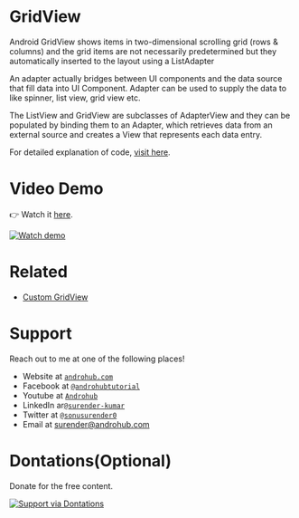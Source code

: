 # GridView
Android GridView shows items in two-dimensional scrolling grid (rows & columns) and the grid items are not necessarily predetermined but they automatically inserted to the layout using a ListAdapter

An adapter actually bridges between UI components and the data source that fill data into UI Component. Adapter can be used to supply the data to like spinner, list view, grid view etc.

The ListView and GridView are subclasses of AdapterView and they can be populated by binding them to an Adapter, which retrieves data from an external source and creates a View that represents each data entry.

For detailed explanation of code, [visit here](http://www.androhub.com/android-gridview/).

# Video Demo
👉 Watch it <a href="https://youtu.be/u-iFFTy0FFc">here</a>.
<br>

[![Watch demo](http://i3.ytimg.com/vi/u-iFFTy0FFc/hqdefault.jpg)](https://youtu.be/u-iFFTy0FFc)

# Related

- [Custom GridView](https://github.com/sonusurender/Custom_GridView_Demo)

# Support
Reach out to me at one of the following places!

- Website at <a href="http://www.androhub.com/" target="_blank">`androhub.com`</a>
- Facebook at <a href="https://www.facebook.com/androhubtutorial/" target="_blank">`@androhubtutorial`</a>
- Youtube at <a href="https://www.youtube.com/channel/UCHJh3E9mtRzbM3WVVl9glJg" target="_blank">`Androhub`</a>
- LinkedIn ar<a href="https://www.linkedin.com/in/surender-kumar-681472a8?originalSubdomain=in" target="_blank">`@surender-kumar`</a>
- Twitter at <a href="https://twitter.com/sonusurender0/" target="_blank">`@sonusurender0`</a>
- Email at surender@androhub.com

# Dontations(Optional)
Donate for the free content.
<br>

[![Support via Dontations](https://www.paypalobjects.com/en_GB/i/btn/btn_donateCC_LG.gif)](https://www.paypal.com/cgi-bin/webscr?cmd=_donations&business=sonu.surendra0%40gmail.com&currency_code=USD&source=url)
